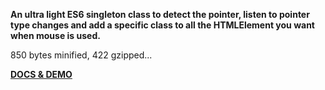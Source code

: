 **An ultra light ES6 singleton class to detect the pointer, listen to pointer type changes and add a specific class to all the HTMLElement you want when mouse is used.**

850 bytes minified, 422 gzipped...

[__DOCS & DEMO__](https://amstramgram75.github.io/Amstramgram-Pointer-Detector/)